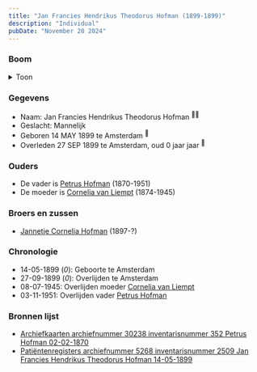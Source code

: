 ```yaml
---
title: "Jan Francies Hendrikus Theodorus Hofman (1899-1899)"
description: "Individual"
pubDate: "November 20 2024"
---
```


### Boom
<details><summary>Toon</summary>

![test](https://www.plantuml.com/plantuml/svg/XP9DQo9148Rl_IkAvB2dmEYeSKGaKMOs6x8ROSt2dgHckgBDz8TKjoiI_EzfTTQL4DPRKrqVprjltVc07DP62ryhkq960oLMzOBTsig9quuXC5eVlyW6iLIIe59SQJg-oQp25WoPajWVGpuGamlR5OcphfL6x-5D0C3OiIIUBLLLM_9-E3Iex6W4gTW9yGMcXr5U72kkfXHuxU71lHgqLu0UlYL9kzC7kCxJebkCOzEtLqLQxc0uAB7SpaiNWgR12DfGv6DezMyJ-Cg8wyrPfg_NMi_Hodd5pllIHPPOaiAFvr_Gohejk3TxAH9Dv6fW9eujQONm1oqygRtw4r8tYqZ5E4_pz7z89wOEF22o9cE83H5VPkl3uyjJPEjqFsCR3ZOafRABW_3doImEoNe7l299adu6rrejbc5BMhjDHDo9PfCtDqs6Q7Jy2pILCR3_wYNYxxJ7k80YNaQbA9f3LhAgeqsp9JdfFZ6iby39wCl6jJhm_VxtNa1s9lNYWjgty3EVVYoBLtKN0UELlmC0)
</details>

### Gegevens
- Naam: Jan Francies Hendrikus Theodorus Hofman <sup><a href="../s00434/" style="text-decoration:none" title="Archiefkaarten archiefnummer 30238 inventarisnummer 352 Petrus Hofman 02-02-1870">:link:</a><a href="../s00438/" style="text-decoration:none" title="Patiëntenregisters archiefnummer 5268 inventarisnummer 2509 Jan Francies Hendrikus Theodorus Hofman 14-05-1899">:link:</a></sup>
- Geslacht: Mannelijk
- Geboren 14 MAY 1899 te Amsterdam <sup><a href="../s00438/" style="text-decoration:none" title="Patiëntenregisters archiefnummer 5268 inventarisnummer 2509 Jan Francies Hendrikus Theodorus Hofman 14-05-1899">:link:</a></sup>
- Overleden 27 SEP 1899 te Amsterdam, oud 0 jaar jaar <sup><a href="../s00434/" style="text-decoration:none" title="Archiefkaarten archiefnummer 30238 inventarisnummer 352 Petrus Hofman 02-02-1870">:link:</a></sup>

### Ouders
- De vader is [Petrus Hofman](../i00248/) (1870-1951)
- De moeder is [Cornelia van Liempt](../i00259/) (1874-1945)

### Broers en zussen
- [Jannetje Cornelia Hofman](../i00261/) (1897-?)

### Chronologie
- 14-05-1899 (<i>0</i>): Geboorte te Amsterdam
- 27-09-1899 (<i>0</i>): Overlijden te Amsterdam
- 08-07-1945: Overlijden moeder [Cornelia van Liempt](../i00259/)
- 03-11-1951: Overlijden vader [Petrus Hofman](../i00248/)

### Bronnen lijst
- [Archiefkaarten archiefnummer 30238 inventarisnummer 352 Petrus Hofman 02-02-1870](../s00434/)
- [Patiëntenregisters archiefnummer 5268 inventarisnummer 2509 Jan Francies Hendrikus Theodorus Hofman 14-05-1899](../s00438/)